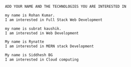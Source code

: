 ```bash
  ADD YOUR NAME AND THE TECHNOLOGIES YOU ARE INTERESTED IN
```

```bash
  my name is Rohan Kumar.
  I am interested in Full Stack Web Development
```
```bash
  my name is subrat kaushik.
  I am interested in Web Development
```

```bash
  My name is Rynatte
  I am interested in MERN stack Development
```
```bash
  My name is Siddhesh BG
  I am interested in Cloud computing
```
